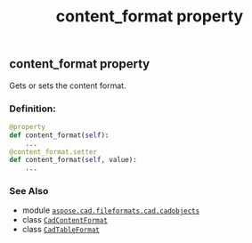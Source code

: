 ﻿---
title: content_format property
second_title: Aspose.CAD for Python via .NET API References
description: 
type: docs
weight: 100
url: /python-net/aspose.cad.fileformats.cad.cadobjects/cadtableformat/content_format/
is_root: false
---

## content_format property


Gets or sets the content format.
### Definition:
```python
@property
def content_format(self):
    ...
@content_format.setter
def content_format(self, value):
    ...
```

### See Also
* module [`aspose.cad.fileformats.cad.cadobjects`](../../)
* class [`CadContentFormat`](/cad/python-net/aspose.cad.fileformats.cad.cadobjects/cadcontentformat)
* class [`CadTableFormat`](/cad/python-net/aspose.cad.fileformats.cad.cadobjects/cadtableformat)
